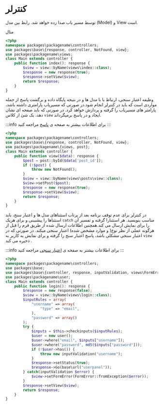 # کنترلر 
توسط مسیر یاب صدا زده خواهد شد. رابط بین مدل (Model) و View است.

  مثال
```php
<?php
namespace packages\packagename\controllers;
use packages\base\{response, controller, NotFound, view};
use packages\packagename\views;
class Main extends controller {
    public function index(): response {
        $view = view::byName(views\index::class);
        $response = new response(true);
        $response->setView($view);
        return $response;
    }
}
```

وظیفه اعتبار سنجی، ارتباط با با مدل ها  و در نتیجه پایگاه داده و برگشت پاسخ از جمله مواردی است که باید در کنترلر انجام شود.در صورتی که مسیریاب پارامتری داشته باشد، پارامتر های مسیریاب را گرفته و پردازش خواهد کرد. در صورتی که باید صفحه ای نشان دهد، یک شئ از کلاس `view` ایجاد و در پاسخ برمیگرداند.

:::info
برای اطلاعات بیشتر به صفحه ی [پاسخ](response.md) مراجعه کنید
:::

```php
<?php
namespace packages\packagename\controllers;
use packages\base\{response, controller, NotFound, view};
use packages\packagename\{views, post};
class Main extends controller {
    public function view($data): response {
        $post = post::byId($data['post_id']);
        if (!$post) {
            throw new NotFound();
        }
        $view = view::byName(views\posts\view::class);
        $view->setPost($post);
        $response = new response(true);
        $response->setView($view);
        return $response;
    }
}
```

در کنترلر برای عدم توقف برنامه بعد از پرتاب استثناهای مدل ها و اعتبار سنج، باید استثناها را پیشبینی و برای هریک `catch` مناسب بنویسید. هر استثنارا گرفته و تفسیر آن را برای نمایش ارسال می کند.همچنین اطلاعات ارسال شده از طریق فرم را قبل از هرگونه عملی از نظر نوع( و موارد مشخص شده) اعتبار سنجی میکند. در صورتی که در اعتبار سنجی مشکلی  باشد، پاسخ اعتبار سنج را گرفته و برای نمایش به کاربر  به `view`  ذخیره می کند .

:::info
برای اطلاعات بیشتر به صفحه ی [اعتبار سنجی](validation.md) مراجعه کنید
:::

```php
<?php
namespace packages\packagename\controllers;
use packages\base;
use packages\base\{controller, response, inputValidation, views\FormError};
use packages\packagename\user;
class Main extends controller {
	public function login(): response {
	    $response = new response(false);
	    $view = view::byName(views\login::class);
	    $inputRules = array(
	        "username" => array(
	            "type" => "email",
	        ),
	        "password" => array()
	    );
	    try {
	        $inputs = $this->checkinputs($inputRules);
	        $user = new user();
	        $user->where("email", $inputs["username"]);
	        $user->where("password", md5($inputs["password"]));
	        if (!$user->has()) {
	            throw new inputValidation("username");
	        }
	        $response->setStatus(true);
	        $response->Go(base\url("userpanel"));
	    } catch(inputValidation $error) {
	        $view->setFormError(FormError::fromException($error));
	    }
	    $response->setView($view);
	    return $response;
	}
}
```
